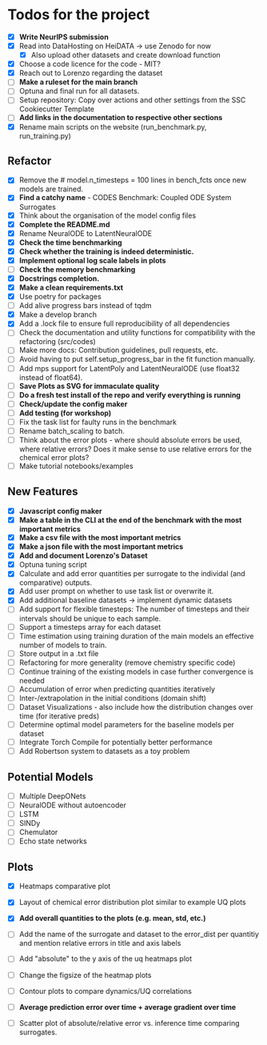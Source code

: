 # Todos for the project

- [x] **Write NeurIPS submission**
- [x] Read into DataHosting on HeiDATA -> use Zenodo for now
    - [x] Also upload other datasets and create download function
- [x] Choose a code licence for the code - MIT?
- [x] Reach out to Lorenzo regarding the dataset
- [ ] **Make a ruleset for the main branch**
- [ ] Optuna and final run for all datasets.
- [ ] Setup repository: Copy over actions and other settings from the SSC Cookiecutter Template
- [ ] **Add links in the documentation to respective other sections**
- [x] Rename main scripts on the website (run_benchmark.py, run_training.py)

## Refactor
- [x] Remove the # model.n_timesteps = 100 lines in bench_fcts once new models are trained.
- [x] **Find a catchy name** - CODES Benchmark: Coupled ODE System Surrogates
- [x] Think about the organisation of the model config files
- [x] **Complete the README.md**
- [x] Rename NeuralODE to LatentNeuralODE
- [x] **Check the time benchmarking**
- [x] **Check whether the training is indeed deterministic.**
- [x] **Implement optional log scale labels in plots**
- [ ] **Check the memory benchmarking**
- [x] **Docstrings completion.**
- [x] **Make a clean requirements.txt**
- [x] Use poetry for packages
- [ ] Add alive progress bars instead of tqdm
- [x] Make a develop branch
- [x] Add a .lock file to ensure full reproducibility of all dependencies
- [ ] Check the documentation and utility functions for compatibility with the refactoring (src/codes)
- [ ] Make more docs: Contribution guidelines, pull requests, etc.
- [ ] Avoid having to put self.setup_progress_bar in the fit function manually.
- [ ] Add mps support for LatentPoly and LatentNeuralODE (use float32 instead of float64).
- [ ] **Save Plots as SVG for immaculate quality**
- [ ] **Do a fresh test install of the repo and verify everything is running**
- [ ] **Check/update the config maker**
- [ ] **Add testing (for workshop)**
- [ ] Fix the task list for faulty runs in the benchmark
- [ ] Rename batch_scaling to batch.
- [ ] Think about the error plots - where should absolute errors be used, where relative errors? Does it make sense to use relative errors for the chemical error plots?
- [ ] Make tutorial notebooks/examples

## New Features
- [x] **Javascript config maker**
- [x] **Make a table in the CLI at the end of the benchmark with the most important metrics**
- [x] **Make a csv file with the most important metrics**
- [x] **Make a json file with the most important metrics**
- [x] **Add and document Lorenzo's Dataset**
- [x] Optuna tuning script
- [x] Calculate and add error quantities per surrogate to the individal (and comparative) outputs.
- [x] Add user prompt on whether to use task list or overwrite it.
- [x] Add additional baseline datasets -> implement dynamic datasets
- [ ] Add support for flexible timesteps: The number of timesteps and their intervals should be unique to each sample.
- [ ] Support a timesteps array for each dataset
- [ ] Time estimation using training duration of the main models an effective number of models to train.
- [ ] Store output in a .txt file
- [ ] Refactoring for more generality (remove chemistry specific code)
- [ ] Continue training of the existing models in case further convergence is needed
- [ ] Accumulation of error when predicting quantities iteratively
- [ ] Inter-/extrapolation in the initial conditions (domain shift)
- [ ] Dataset Visualizations - also include how the distribution changes over time (for iterative preds)
- [ ] Determine optimal model parameters for the baseline models per dataset
- [ ] Integrate Torch Compile for potentially better performance
- [ ] Add Robertson system to datasets as a toy problem

## Potential Models
- [ ] Multiple DeepONets
- [ ] NeuralODE without autoencoder
- [ ] LSTM
- [ ] SINDy 
- [ ] Chemulator
- [ ] Echo state networks

## Plots
- [x] Heatmaps comparative plot
- [x] Layout of chemical error distribution plot similar to example UQ plots
- [x] **Add overall quantities to the plots (e.g. mean, std, etc.)**
- [ ] Add the name of the surrogate and dataset to the error_dist per quantitiy and mention relative errors in title and axis labels
- [ ] Add "absolute" to the y axis of the uq heatmaps plot
- [ ] Change the figsize of the heatmap plots
- [ ] Contour plots to compare dynamics/UQ correlations
- [ ] **Average prediction error over time + average gradient over time**
- [ ] Scatter plot of absolute/relative error vs. inference time comparing surrogates.


